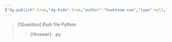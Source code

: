 ```yaml
---
{"dg-publish":true,"dg-hide":true,"author":"howkteam.com","type":null,"genre":null,"word-count":null,"tags":["python","kteam","basic"],"title":"03. Cách chạy chương trình Python","permalink":"/1-project/hoc-python/03-cach-chay-chuong-trinh-python/","hide":true,"dgPassFrontmatter":true}
---
```



> [!Question] Đuôi file Python 
>> [!Answer]-
>> .py <!--SR:!2023-08-30,3,250-->